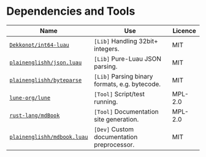 # Dependencies and Tools

| Name                                                                        | Use                                            | Licence |
| --------------------------------------------------------------------------- | ---------------------------------------------- | ------- |
| [`Dekkonot/int64-luau`](https://github.com/Dekkonot/int64-luau)             | `[Lib]` Handling 32bit+ integers.              | MIT     |
| [`plainenglishh/json.luau`](https://github.com/plainenglishh/json.luau)     | `[Lib]` Pure-Luau JSON parsing.                | MIT     |
| [`plainenglishh/byteparse`](https://github.com/plainenglishh/byteparse)     | `[Lib]` Parsing binary formats, e.g. bytecode. | MIT     |
| [`lune-org/lune`](https://github.com/lune-org/lune)                         | `[Tool]` Script/test running.                  | MPL-2.0 |
| [`rust-lang/mdBook`](https://github.com/rust-lang/mdBook)                   | `[Tool]` Documentation site generation.        | MPL-2.0 |
| [`plainenglishh/mdbook.luau`](https://github.com/plainenglishh/mdbook.luau) | `[Dev]` Custom documentation preprocessor.     | MIT     |
